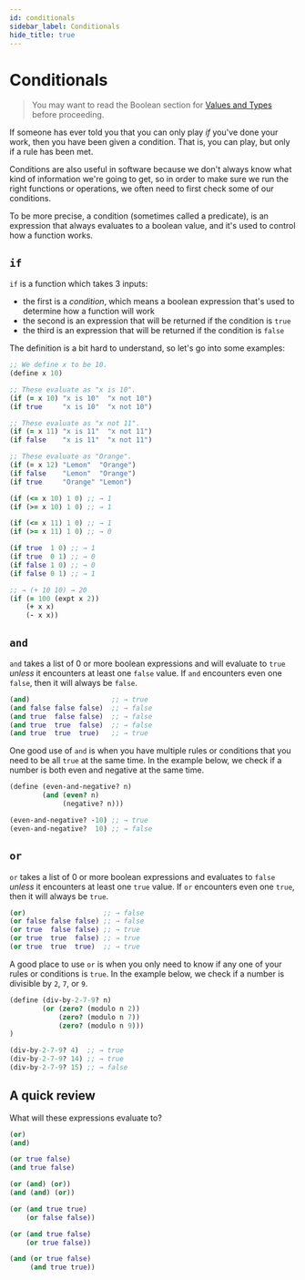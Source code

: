 ```yaml
---
id: conditionals
sidebar_label: Conditionals
hide_title: true
---
```


# Conditionals

> You may want to read the Boolean section for [Values and Types](values.md)
> before proceeding.

If someone has ever told you that you can only play _if_ you've done your work,
then you have been given a condition. That is, you can play, but only if a rule
has been met.

Conditions are also useful in software because we don't always know what kind of
information we're going to get, so in order to make sure we run the right
functions or operations, we often need to first check some of our conditions.

To be more precise, a condition (sometimes called a predicate), is an expression
that always evaluates to a boolean value, and it's used to control how
a function works.

## `if`

`if` is a function which takes 3 inputs:
 * the first is a _condition_, which means a boolean expression that's used to
   determine how a function will work
 * the second is an expression that will be returned if the condition is `true`
 * the third is an expression that will be returned if the condition is `false`

The definition is a bit hard to understand, so let's go into some examples:

``` clojure
;; We define x to be 10.
(define x 10)

;; These evaluate as "x is 10".
(if (= x 10) "x is 10"  "x not 10")
(if true     "x is 10"  "x not 10")

;; These evaluate as "x not 11".
(if (= x 11) "x is 11"  "x not 11")
(if false    "x is 11"  "x not 11")

;; These evaluate as "Orange".
(if (= x 12) "Lemon"  "Orange")
(if false    "Lemon"  "Orange")
(if true     "Orange" "Lemon")

(if (<= x 10) 1 0) ;; → 1
(if (>= x 10) 1 0) ;; → 1

(if (<= x 11) 1 0) ;; → 1
(if (>= x 11) 1 0) ;; → 0

(if true  1 0) ;; → 1
(if true  0 1) ;; → 0
(if false 1 0) ;; → 0
(if false 0 1) ;; → 1

;; → (+ 10 10) → 20
(if (= 100 (expt x 2))
    (+ x x)
    (- x x))
```

## `and`

`and` takes a list of 0 or more boolean expressions and will evaluate to `true`
_unless_ it encounters at least one `false` value. If `and` encounters even one
`false`, then it will always be `false`.

``` clojure
(and)                    ;; → true
(and false false false)  ;; → false
(and true  false false)  ;; → false
(and true  true  false)  ;; → false
(and true  true  true)   ;; → true
```

One good use of `and` is when you have multiple rules or conditions that you
need to be all `true` at the same time. In the example below, we check if a 
number is both even and negative at the same time.

``` clojure
(define (even-and-negative? n)
        (and (even? n) 
             (negative? n)))

(even-and-negative? -10) ;; → true
(even-and-negative?  10) ;; → false
```

## `or`

`or` takes a list of 0 or more boolean expressions and evaluates to `false`
_unless_ it encounters at least one `true` value. If `or` encounters even one
`true`, then it will always be `true`.

``` clojure
(or)                   ;; → false
(or false false false) ;; → false
(or true  false false) ;; → true
(or true  true  false) ;; → true
(or true  true  true)  ;; → true
```

A good place to use `or` is when you only need to know if any one of your rules
or conditions is `true`. In the example below, we check if a number is divisible
by `2`, `7`, or `9`.

``` clojure
(define (div-by-2-7-9? n)
        (or (zero? (modulo n 2))
            (zero? (modulo n 7))
            (zero? (modulo n 9)))
)

(div-by-2-7-9? 4)  ;; → true
(div-by-2-7-9? 14) ;; → true
(div-by-2-7-9? 15) ;; → false
```

## A quick review

What will these expressions evaluate to?

``` clojure
(or)
(and)

(or true false)
(and true false)

(or (and) (or))
(and (and) (or))

(or (and true true)
    (or false false))

(or (and true false)
    (or true false))

(and (or true false)
     (and true true))
```
